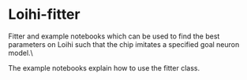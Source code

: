 # Loihi-fitter
Fitter and example notebooks which can be used to find the best parameters on Loihi such that the chip imitates a specified goal neuron model.\

The example notebooks explain how to use the fitter class.

